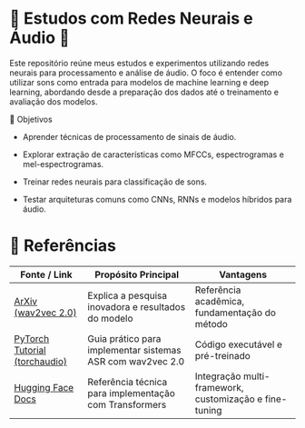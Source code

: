 # 🧠 Estudos com Redes Neurais e Áudio 🎵
Este repositório reúne meus estudos e experimentos utilizando redes neurais para processamento e análise de áudio.
O foco é entender como utilizar sons como entrada para modelos de machine learning e deep learning, abordando desde a preparação dos dados até o treinamento e avaliação dos modelos.

📌 Objetivos

- Aprender técnicas de processamento de sinais de áudio.

- Explorar extração de características como MFCCs, espectrogramas e mel-espectrogramas.

- Treinar redes neurais para classificação de sons.

- Testar arquiteturas comuns como CNNs, RNNs e modelos híbridos para áudio.
  

# 📑 Referências

| Fonte / Link                                                                                                               | Propósito Principal                                        | Vantagens                                              |
| -------------------------------------------------------------------------------------------------------------------------- | ---------------------------------------------------------- | ------------------------------------------------------ |
| [ArXiv (wav2vec 2.0)](https://arxiv.org/abs/2006.11477)                                                                    | Explica a pesquisa inovadora e resultados do modelo        | Referência acadêmica, fundamentação do método          |
| [PyTorch Tutorial (torchaudio)](https://docs.pytorch.org/audio/stable/tutorials/speech_recognition_pipeline_tutorial.html) | Guia prático para implementar sistemas ASR com wav2vec 2.0 | Código executável e pré-treinado                       |
| [Hugging Face Docs](https://huggingface.co/docs/transformers/model_doc/wav2vec2)                                           | Referência técnica para implementação com Transformers     | Integração multi-framework, customização e fine-tuning |

